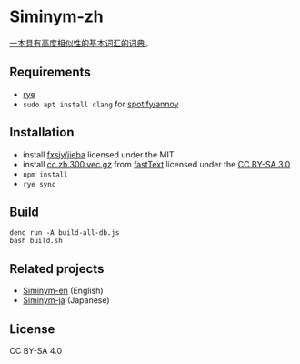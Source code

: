 # Siminym-zh

[一本具有高度相似性的基本词汇的词典](https://marmooo.github.io/siminym-zh/)。

## Requirements

- [rye](https://github.com/mitsuhiko/rye)
- `sudo apt install clang` for [spotify/annoy](https://github.com/spotify/annoy)

## Installation

- install [fxsjy/jieba](https://github.com/fxsjy/jieba) licensed under the MIT
- install
  [cc.zh.300.vec.gz](https://dl.fbaipublicfiles.com/fasttext/vectors-crawl/cc.zh.300.vec.gz)
  from [fastText](https://fasttext.cc/docs/en/crawl-vectors.html) licensed under
  the [CC BY-SA 3.0](https://creativecommons.org/licenses/by-sa/3.0/)
- `npm install`
- `rye sync`

## Build

```
deno run -A build-all-db.js
bash build.sh
```

## Related projects

- [Siminym-en](https://github.com/marmooo/siminym-en) (English)
- [Siminym-ja](https://github.com/marmooo/siminym-ja) (Japanese)

## License

CC BY-SA 4.0
